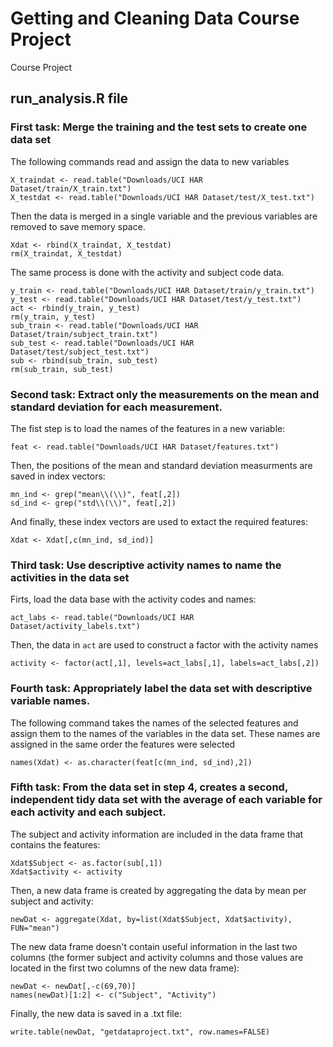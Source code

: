 # Getting and Cleaning Data Course Project
Course Project  

## run_analysis.R file

### First task: Merge the training and the test sets to create one data set

The following commands read and assign the data to new variables

    X_traindat <- read.table("Downloads/UCI HAR Dataset/train/X_train.txt")
    X_testdat <- read.table("Downloads/UCI HAR Dataset/test/X_test.txt")

Then the data is merged in a single variable and the previous variables are removed to save memory space.

    Xdat <- rbind(X_traindat, X_testdat)
    rm(X_traindat, X_testdat)

The same process is done with  the activity and subject code data.

    y_train <- read.table("Downloads/UCI HAR Dataset/train/y_train.txt")
    y_test <- read.table("Downloads/UCI HAR Dataset/test/y_test.txt")
    act <- rbind(y_train, y_test)
    rm(y_train, y_test)
    sub_train <- read.table("Downloads/UCI HAR Dataset/train/subject_train.txt")
    sub_test <- read.table("Downloads/UCI HAR Dataset/test/subject_test.txt")
    sub <- rbind(sub_train, sub_test)
    rm(sub_train, sub_test)

### Second task: Extract only the measurements on the mean and standard deviation for each measurement. 

The fist step is to load the names of the features in a new variable:

    feat <- read.table("Downloads/UCI HAR Dataset/features.txt")

Then, the positions of the mean and standard deviation measurments are saved in index vectors:

    mn_ind <- grep("mean\\(\\)", feat[,2])
    sd_ind <- grep("std\\(\\)", feat[,2])

And finally, these index vectors are used to extact the required features:

    Xdat <- Xdat[,c(mn_ind, sd_ind)]
    
### Third task: Use descriptive activity names to name the activities in the data set

Firts, load the data base with the activity codes and names:

    act_labs <- read.table("Downloads/UCI HAR Dataset/activity_labels.txt")

Then, the data in `act` are used to construct a factor with the activity names

    activity <- factor(act[,1], levels=act_labs[,1], labels=act_labs[,2])

### Fourth task: Appropriately label the data set with descriptive variable names.

The following command takes the names of the selected features and assign them to the names of the variables in the data set. These names are assigned in the same order the features were selected

    names(Xdat) <- as.character(feat[c(mn_ind, sd_ind),2])

### Fifth task: From the data set in step 4, creates a second, independent tidy data set with the average of each variable for each activity and each subject.

The subject and activity information are included in the data frame that contains the features:

    Xdat$Subject <- as.factor(sub[,1])
    Xdat$activity <- activity
    
Then, a new data frame is created by aggregating the data by mean per subject and activity:

    newDat <- aggregate(Xdat, by=list(Xdat$Subject, Xdat$activity), FUN="mean")
    
The new data frame doesn't contain useful information in the last two columns (the former subject and activity columns and those values are located in the first two columns of the new data frame):

    newDat <- newDat[,-c(69,70)]
    names(newDat)[1:2] <- c("Subject", "Activity")
    
Finally, the new data is saved in a .txt file:

    write.table(newDat, "getdataproject.txt", row.names=FALSE)
